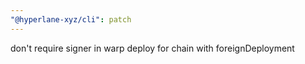 ```yaml
---
"@hyperlane-xyz/cli": patch
---
```


don't require signer in warp deploy for chain with foreignDeployment
